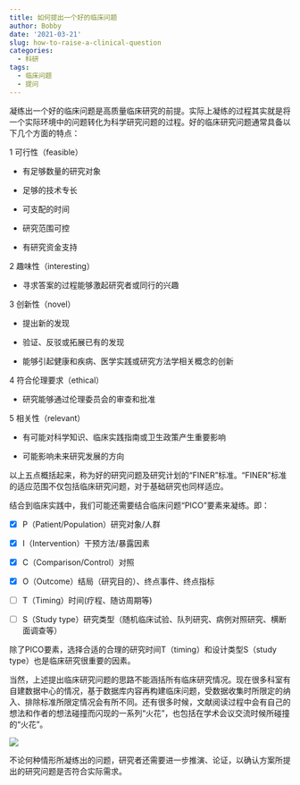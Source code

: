 ```yaml
---
title: 如何提出一个好的临床问题
author: Bobby
date: '2021-03-21'
slug: how-to-raise-a-clinical-question
categories:
  - 科研
tags:
  - 临床问题
  - 提问
---
```


凝练出一个好的临床问题是高质量临床研究的前提。实际上凝练的过程其实就是将一个实际环境中的问题转化为科学研究问题的过程。好的临床研究问题通常具备以下几个方面的特点：

1 可行性（feasible）
  
  - 有足够数量的研究对象
  
  - 足够的技术专长
  
  - 可支配的时间
  
  - 研究范围可控
  
  - 有研究资金支持
  

2 趣味性（interesting）

  - 寻求答案的过程能够激起研究者或同行的兴趣

3 创新性（novel）

  - 提出新的发现
  
  - 验证、反驳或拓展已有的发现
  
  - 能够引起健康和疾病、医学实践或研究方法学相关概念的创新
  

4 符合伦理要求（ethical）

  - 研究能够通过伦理委员会的审查和批准

5 相关性（relevant）

  - 有可能对科学知识、临床实践指南或卫生政策产生重要影响
  
  - 可能影响未来研究发展的方向
  
以上五点概括起来，称为好的研究问题及研究计划的“FINER”标准。“FINER”标准的适应范围不仅包括临床研究问题，对于基础研究也同样适应。

结合到临床实践中，我们可能还需要结合临床问题“PICO”要素来凝练。即：

  - [x] P（Patient/Population）研究对象/人群
  
  - [x] I（Intervention）干预方法/暴露因素
  
  - [x] C（Comparison/Control）对照
  
  - [x] O（Outcome）结局（研究目的）、终点事件、终点指标
  
  - [ ] T（Timing）时间(疗程、随访周期等)
  
  - [ ] S（Study type）研究类型（随机临床试验、队列研究、病例对照研究、横断面调查等）
  
  除了PICO要素，选择合适的合理的研究时间T（timing）和设计类型S（study type）也是临床研究很重要的因素。
  
  当然，上述提出临床研究问题的思路不能涵括所有临床研究情况。现在很多科室有自建数据中心的情况，基于数据库内容再构建临床问题，受数据收集时所限定的纳入、排除标准所限定情况会有所不同。还有很多时候，文献阅读过程中会有自己的想法和作者的想法碰撞而闪现的一系列“火花”，也包括在学术会议交流时候所碰撞的“火花”。
  
  ![](/postimg/2021-03-21-how-to-raise-a-clinical-question_files/2021-03-21_213719.png)
  
  不论何种情形所凝练出的问题，研究者还需要进一步推演、论证，以确认方案所提出的研究问题是否符合实际需求。
  
